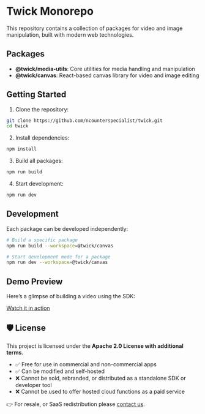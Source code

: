 # Twick Monorepo

This repository contains a collection of packages for video and image manipulation, built with modern web technologies.

## Packages

- **@twick/media-utils**: Core utilities for media handling and manipulation
- **@twick/canvas**: React-based canvas library for video and image editing

## Getting Started

1. Clone the repository:
```bash
git clone https://github.com/ncounterspecialist/twick.git
cd twick
```

2. Install dependencies:
```bash
npm install
```

3. Build all packages:
```bash
npm run build
```

4. Start development:
```bash
npm run dev
```

## Development

Each package can be developed independently:

```bash
# Build a specific package
npm run build --workspace=@twick/canvas

# Start development mode for a package
npm run dev --workspace=@twick/canvas
```

## Demo Preview

Here’s a glimpse of building a video using the SDK:

[Watch it in action](https://youtu.be/xuocqJqc9m8?si=c6TThWJH03zYvkM5)

## 🛡 License

This project is licensed under the **Apache 2.0 License with additional terms**.

- ✅ Free for use in commercial and non-commercial apps
- ✅ Can be modified and self-hosted
- ❌ Cannot be sold, rebranded, or distributed as a standalone SDK or developer tool
- ❌ Cannot be used to offer hosted cloud functions as a paid service

👉 For resale, or SaaS redistribution please [contact us](mailto:contact@kifferai.com).

